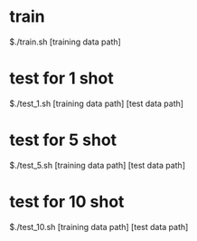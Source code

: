 
# train
$./train.sh [training data path]

# test for 1 shot
$./test_1.sh [training data path] [test data path]
# test for 5 shot
$./test_5.sh [training data path] [test data path]
# test for 10 shot
$./test_10.sh [training data path] [test data path]


